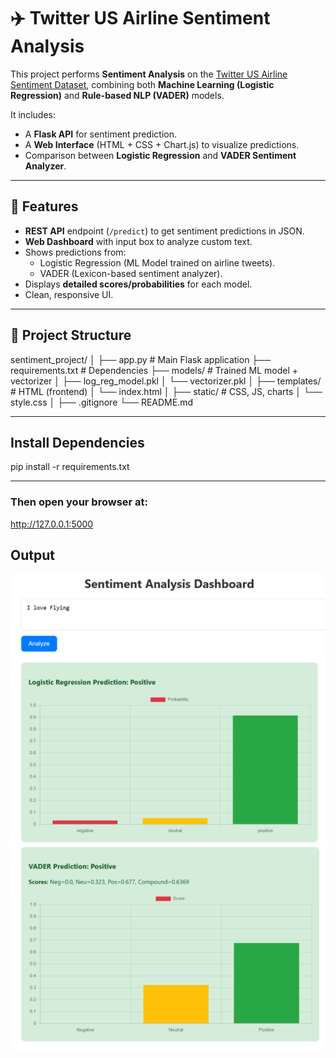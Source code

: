# ✈️ Twitter US Airline Sentiment Analysis  

This project performs **Sentiment Analysis** on the [Twitter US Airline Sentiment Dataset](https://www.kaggle.com/datasets/crowdflower/twitter-airline-sentiment), combining both **Machine Learning (Logistic Regression)** and **Rule-based NLP (VADER)** models.  

It includes:  
- A **Flask API** for sentiment prediction.  
- A **Web Interface** (HTML + CSS + Chart.js) to visualize predictions.  
- Comparison between **Logistic Regression** and **VADER Sentiment Analyzer**.  

---

## 🚀 Features
- **REST API** endpoint (`/predict`) to get sentiment predictions in JSON.  
- **Web Dashboard** with input box to analyze custom text.  
- Shows predictions from:
  - Logistic Regression (ML Model trained on airline tweets).  
  - VADER (Lexicon-based sentiment analyzer).  
- Displays **detailed scores/probabilities** for each model.  
- Clean, responsive UI.  

---

## 📂 Project Structure

sentiment_project/
│
├── app.py # Main Flask application
├── requirements.txt # Dependencies
├── models/ # Trained ML model + vectorizer
│ ├── log_reg_model.pkl
│ └── vectorizer.pkl
│
├── templates/ # HTML (frontend)
│ └── index.html
│
├── static/ # CSS, JS, charts
│ └── style.css
│
├── .gitignore
└── README.md

---

## Install Dependencies

pip install -r requirements.txt

---

### Then open your browser at:

http://127.0.0.1:5000


## Output

![Logistic Regression](images/image1.png)
![Vader](images/image2.png)
